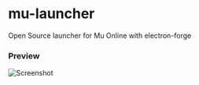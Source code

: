 # mu-launcher
Open Source launcher for Mu Online with electron-forge

### Preview
![Screenshot](https://i.imgur.com/VdfKMZC.jpg)